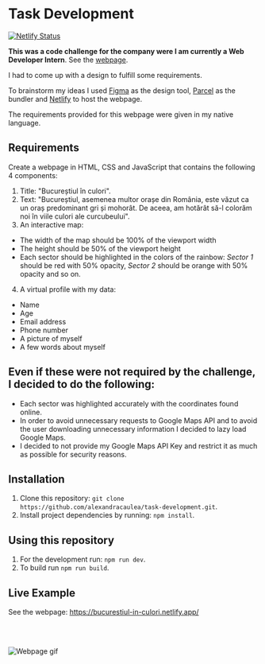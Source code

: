 # Task Development

[![Netlify Status](https://api.netlify.com/api/v1/badges/20d9297c-cda9-4efa-adac-7972ddae5dba/deploy-status)](https://app.netlify.com/sites/bucurestiul-in-culori/deploys)

**This was a code challenge for the company were I am currently a Web Developer Intern**. See the [webpage](https://bucurestiul-in-culori.netlify.app/).

I had to come up with a design to fulfill some requirements.

To brainstorm my ideas I used [Figma](https://www.figma.com/) as the design tool, [Parcel](https://parceljs.org/) as the bundler and [Netlify](https://www.netlify.com/) to host the webpage.

The requirements provided for this webpage were given in my native language.

## Requirements

Create a webpage in HTML, CSS and JavaScript that contains the following 4 components:

1. Title: "Bucureștiul în culori".
2. Text: "Bucureștiul, asemenea multor orașe din România, este văzut ca un oraș predominant gri și mohorât. De aceea, am hotărât să-l colorăm noi în viile culori ale curcubeului".
3. An interactive map:

- The width of the map should be 100% of the viewport width
- The height should be 50% of the viewport height
- Each sector should be highlighted in the colors of the rainbow: _Sector 1_ should be red with 50% opacity, _Sector 2_ should be orange with 50% opacity and so on.

4. A virtual profile with my data:

- Name
- Age
- Email address
- Phone number
- A picture of myself
- A few words about myself

## Even if these were not required by the challenge, I decided to do the following:

- Each sector was highlighted accurately with the coordinates found online.
- In order to avoid unnecessary requests to Google Maps API and to avoid the user downloading unnecessary information I decided to lazy load Google Maps.
- I decided to not provide my Google Maps API Key and restrict it as much as possible for security reasons.

## Installation

1. Clone this repository: `git clone https://github.com/alexandracaulea/task-development.git`.
2. Install project dependencies by running: `npm install`.

## Using this repository

1. For the development run: `npm run dev`.
2. To build run `npm run build`.

## Live Example

See the webpage: https://bucurestiul-in-culori.netlify.app/

<br /><br />

![Webpage gif](bucurestiul-in-culori.gif)
